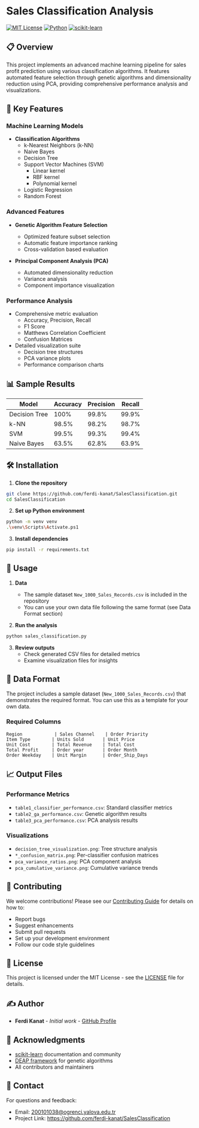 # Sales Classification Analysis

[![MIT License](https://img.shields.io/badge/License-MIT-green.svg)](https://choosealicense.com/licenses/mit/)
[![Python](https://img.shields.io/badge/python-3.8%2B-blue)](https://www.python.org/downloads/)
[![scikit-learn](https://img.shields.io/badge/scikit--learn-1.0%2B-orange)](https://scikit-learn.org/stable/)

## 📋 Overview

This project implements an advanced machine learning pipeline for sales profit prediction using various classification algorithms. It features automated feature selection through genetic algorithms and dimensionality reduction using PCA, providing comprehensive performance analysis and visualizations.

## 🚀 Key Features

### Machine Learning Models

- **Classification Algorithms**
  - k-Nearest Neighbors (k-NN)
  - Naive Bayes
  - Decision Tree
  - Support Vector Machines (SVM)
    - Linear kernel
    - RBF kernel
    - Polynomial kernel
  - Logistic Regression
  - Random Forest

### Advanced Features

- **Genetic Algorithm Feature Selection**

  - Optimized feature subset selection
  - Automatic feature importance ranking
  - Cross-validation based evaluation

- **Principal Component Analysis (PCA)**
  - Automated dimensionality reduction
  - Variance analysis
  - Component importance visualization

### Performance Analysis

- Comprehensive metric evaluation
  - Accuracy, Precision, Recall
  - F1 Score
  - Matthews Correlation Coefficient
  - Confusion Matrices
- Detailed visualization suite
  - Decision tree structures
  - PCA variance plots
  - Performance comparison charts

## 📊 Sample Results

| Model         | Accuracy | Precision | Recall |
| ------------- | -------- | --------- | ------ |
| Decision Tree | 100%     | 99.8%     | 99.9%  |
| k-NN          | 98.5%    | 98.2%     | 98.7%  |
| SVM           | 99.5%    | 99.3%     | 99.4%  |
| Naive Bayes   | 63.5%    | 62.8%     | 63.9%  |

## 🛠️ Installation

1. **Clone the repository**

```bash
git clone https://github.com/ferdi-kanat/SalesClassification.git
cd SalesClassification
```

2. **Set up Python environment**

```bash
python -m venv venv
.\venv\Scripts\Activate.ps1
```

3. **Install dependencies**

```bash
pip install -r requirements.txt
```

## 📖 Usage

1. **Data**

   - The sample dataset `New_1000_Sales_Records.csv` is included in the repository
   - You can use your own data file following the same format (see Data Format section)

2. **Run the analysis**

```bash
python sales_classification.py
```

3. **Review outputs**
   - Check generated CSV files for detailed metrics
   - Examine visualization files for insights

## 📝 Data Format

The project includes a sample dataset (`New_1000_Sales_Records.csv`) that demonstrates the required format. You can use this as a template for your own data.

### Required Columns

```
Region            | Sales Channel    | Order Priority
Item Type        | Units Sold       | Unit Price
Unit Cost        | Total Revenue    | Total Cost
Total Profit     | Order year       | Order Month
Order Weekday    | Unit Margin      | Order_Ship_Days
```

## 📈 Output Files

### Performance Metrics

- `table1_classifier_performance.csv`: Standard classifier metrics
- `table2_ga_performance.csv`: Genetic algorithm results
- `table3_pca_performance.csv`: PCA analysis results

### Visualizations

- `decision_tree_visualization.png`: Tree structure analysis
- `*_confusion_matrix.png`: Per-classifier confusion matrices
- `pca_variance_ratios.png`: PCA component analysis
- `pca_cumulative_variance.png`: Cumulative variance trends

## 🤝 Contributing

We welcome contributions! Please see our [Contributing Guide](CONTRIBUTING.md) for details on how to:

- Report bugs
- Suggest enhancements
- Submit pull requests
- Set up your development environment
- Follow our code style guidelines

## 📄 License

This project is licensed under the MIT License - see the [LICENSE](LICENSE) file for details.

## ✍️ Author

- **Ferdi Kanat** - _Initial work_ - [GitHub Profile](https://github.com/ferdi-kanat)

## 🙏 Acknowledgments

- [scikit-learn](https://scikit-learn.org/) documentation and community
- [DEAP framework](https://deap.readthedocs.io/) for genetic algorithms
- All contributors and maintainers

## 📧 Contact

For questions and feedback:

- Email: 200101038@ogrenci.yalova.edu.tr
- Project Link: https://github.com/ferdi-kanat/SalesClassification
